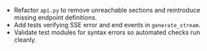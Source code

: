 - Refactor `api.py` to remove unreachable sections and reintroduce missing endpoint definitions.
- Add tests verifying SSE error and end events in `generate_stream`.
- Validate test modules for syntax errors so automated checks run cleanly.
